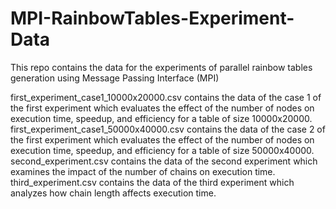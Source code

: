 # MPI-RainbowTables-Experiment-Data
This repo contains the data for the experiments of parallel rainbow tables generation using Message Passing Interface (MPI)

first_experiment_case1_10000x20000.csv contains the data of the case 1 of the first experiment which evaluates the effect of the number of nodes on execution time, speedup, and efficiency for a table of size 10000x20000.  
first_experiment_case1_50000x40000.csv contains the data of the case 2 of the first experiment which evaluates the effect of the number of nodes on execution time, speedup, and efficiency for a table of size 50000x40000.
second_experiment.csv contains the data of the second experiment which examines the impact of the number of chains on execution time.  
third_experiment.csv contains the data of the third experiment which analyzes how chain length affects execution time.  
